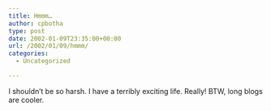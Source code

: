 ```yaml
---
title: Hmmm…
author: cpbotha
type: post
date: 2002-01-09T23:35:00+00:00
url: /2002/01/09/hmmm/
categories:
  - Uncategorized

---
```

I shouldn&#8217;t be so harsh. I have a terribly exciting life. Really! BTW, long blogs are cooler.